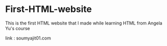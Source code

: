 # First-HTML-website
This is the first HTML website that I made while learning HTML from Angela Yu's course

link : soumyajit01.com
